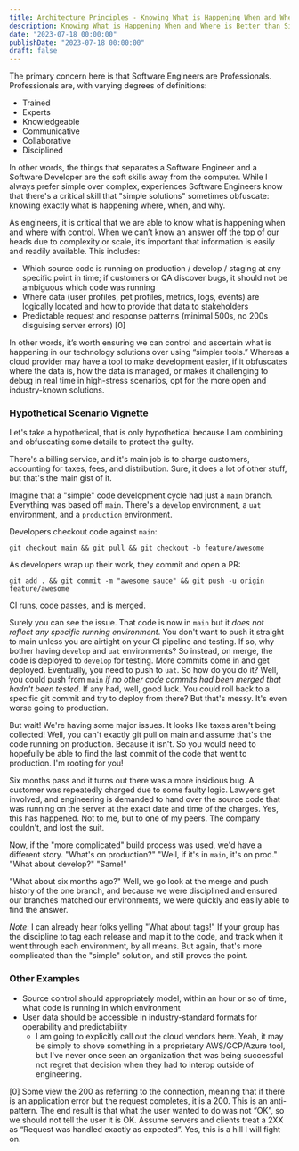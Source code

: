 ```yaml
---
title: Architecture Principles - Knowing What is Happening When and Where is Better than Simple Solutions
description: Knowing What is Happening When and Where is Better than Simple Solutions
date: "2023-07-18 00:00:00"
publishDate: "2023-07-18 00:00:00"
draft: false
---
```


The primary concern here is that Software Engineers are Professionals. Professionals are, with varying degrees of definitions:

- Trained
- Experts
- Knowledgeable
- Communicative
- Collaborative
- Disciplined

In other words, the things that separates a Software Engineer and a Software Developer are the soft skills away from the computer. While I always prefer simple over complex, experiences Software Engineers know that there's a critical skill that "simple solutions" sometimes obfuscate: knowing exactly what is happening where, when, and why.

As engineers, it is critical that we are able to know what is happening when and where with control. When we can’t know an answer off the top of our heads due to complexity or scale, it’s important that information is easily and readily available. This includes:

- Which source code is running on production / develop / staging at any specific point in time; if customers or QA discover bugs, it should not be ambiguous which code was running
- Where data (user profiles, pet profiles, metrics, logs, events) are logically located and how to provide that data to stakeholders
- Predictable request and response patterns (minimal 500s, no 200s disguising server errors) [0]

In other words, it’s worth ensuring we can control and ascertain what is happening in our technology solutions over using “simpler tools.” Whereas a cloud provider may have a tool to make development easier, if it obfuscates where the data is, how the data is managed, or makes it challenging to debug in real time in high-stress scenarios, opt for the more open and industry-known solutions.

### Hypothetical Scenario Vignette

Let's take a hypothetical, that is only hypothetical because I am combining and obfuscating some details to protect the guilty.

There's a billing service, and it's main job is to charge customers, accounting for taxes, fees, and distribution. Sure, it does a lot of other stuff, but that's the main gist of it.

Imagine that a "simple" code development cycle had just a `main` branch. Everything was based off `main`. There's a `develop` environment, a `uat` environment, and a `production` environment. 

Developers checkout code against `main`:

`git checkout main && git pull && git checkout -b feature/awesome`

As developers wrap up their work, they commit and open a PR:

`git add . && git commit -m "awesome sauce" && git push -u origin feature/awesome`

CI runs, code passes, and is merged.

Surely you can see the issue. That code is now in `main` but it *does not reflect any specific running environment*. You don't want to push it straight to main unless you are airtight on your CI pipeline and testing. If so, why bother having `develop` and `uat` environments? So instead, on merge, the code is deployed to `develop` for testing. More commits come in and get deployed. Eventually, you need to push to `uat`. So how do you do it? Well, you could push from `main` *if no other code commits had been merged that hadn't been tested*. If any had, well, good luck. You could roll  back to a specific git commit and try to deploy from there? But that's messy. It's even worse going to production.

But wait! We're having some major issues. It looks like taxes aren't being collected! Well, you can't exactly git pull on main and assume that's the code running on production. Because it isn't. So you would need to hopefully be able to find the last commit of the code that went to production. I'm rooting for you!

Six months pass and it turns out there was a more insidious bug. A customer was repeatedly charged due to some faulty logic. Lawyers get involved, and engineering is demanded to hand over the source code that was running on the server at the exact date and time of the charges. Yes, this has happened. Not to me, but to one of my peers. The company couldn't, and lost the suit.

Now, if the "more complicated" build process was used, we'd have a different story. "What's on production?" "Well, if it's in `main`, it's on prod." "What about develop?" "Same!"

"What about six months ago?" Well, we go look at the merge and push history of the one branch, and because we were disciplined and ensured our branches matched our environments, we were quickly and easily able to find the answer.

*Note*: I can already hear folks yelling "What about tags!" If your group has the discipline to tag each release and map it to the code, and track when it went through each environment, by all means. But again, that's more complicated than the "simple" solution, and still proves the point.

### Other Examples
- Source control should appropriately model, within an hour or so of time, what code is running in which environment	
- User data should be accessible in industry-standard formats for operability and predictability
  - I am going to explicitly call out the cloud vendors here. Yeah, it may be simply to shove something in a proprietary AWS/GCP/Azure tool, but I've never once seen an organization that was being successful not regret that decision when they had to interop outside of engineering.


[0] Some view the 200 as referring to the connection, meaning that if there is an application error but the request completes, it is a 200. This is an anti-pattern. The end result is that what the user wanted to do was not “OK”, so we should not tell the user it is OK. Assume servers and clients treat a 2XX as “Request was handled exactly as expected”. Yes, this is a hill I will fight on.